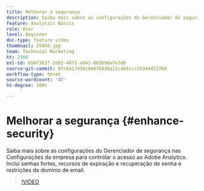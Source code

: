 ```yaml
---
title: Melhorar a segurança
description: Saiba mais sobre as configurações do Gerenciador de segurança nas Configurações da empresa para controlar o acesso ao Adobe Analytics.
feature: Analytics Basics
role: User
level: Beginner
doc-type: feature video
thumbnail: 25458.jpg
team: Technical Marketing
kt: 2366
exl-id: b50f383f-2eb2-4671-a841-0b5b98a7e3db
source-git-commit: 8fc641743bc9e07b838a22ca64ccc15344d52764
workflow-type: tm+mt
source-wordcount: '47'
ht-degree: 100%

---
```


# Melhorar a segurança {#enhance-security}

Saiba mais sobre as configurações do Gerenciador de segurança nas Configurações da empresa para controlar o acesso ao Adobe Analytics. Inclui senhas fortes, recursos de expiração e recuperação de senha e restrições de domínio de email.

>[!VIDEO](https://video.tv.adobe.com/v/25458/?quality=12&learn=on)
